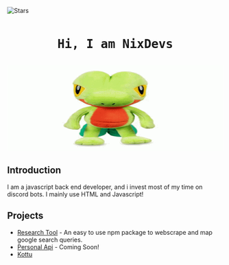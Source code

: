 ![Stars][stars-shield]

<pre align="center"><h1>Hi, I am NixDevs</h1></pre>
<img src="treeko.gif" width=1000 height = 200>

## Introduction
I am a javascript back end developer, and i invest most of my time on discord bots. I mainly use HTML and Javascript!

## Projects
- [Research Tool](github.com/NixDevs/Research-Tool) - An easy to use npm package to webscrape and map google search queries.
- [Personal Api](github.com/NixDevs/NixApi) - Coming Soon!
- [Kottu](github.com/NixDevs/Kottu)


<!-- MARKDOWN LINKS AND IMAGES -->
[stars-shield]: https://img.shields.io/github/stars/NixDevs?color=%23d6a3ff&label=All%20Stars&style=for-the-badge
[nodejs-shield]: https://img.shields.io/badge/Node.js-1efa34?style=for-the-badge&logo=Node.js&logoColor=white
[matterjs-shield]: https://img.shields.io/badge/Matter.js-e3e3e3?style=for-the-badge&logo=Matter.js&logoColor=green
[p5js-shield]:  https://img.shields.io/badge/p5.js-000001?style=for-the-badge&logo=p5.js&logoColor=red

